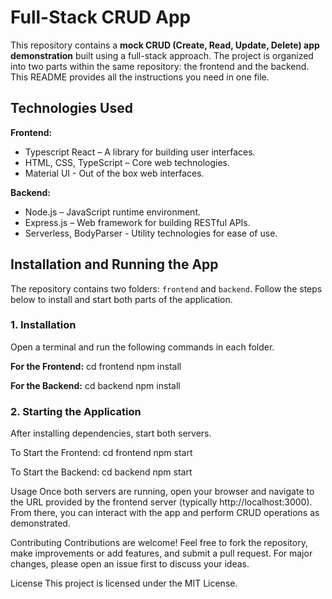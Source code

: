 # Full-Stack CRUD App

This repository contains a **mock CRUD (Create, Read, Update, Delete) app demonstration** built using a full-stack approach. The project is organized into two parts within the same repository: the frontend and the backend. This README provides all the instructions you need in one file.

## Technologies Used

**Frontend:**
- Typescript React – A library for building user interfaces.
- HTML, CSS, TypeScript – Core web technologies.
- Material UI - Out of the box web interfaces.

**Backend:**
- Node.js – JavaScript runtime environment.
- Express.js – Web framework for building RESTful APIs.
- Serverless, BodyParser - Utility technologies for ease of use.

## Installation and Running the App

The repository contains two folders: `frontend` and `backend`. Follow the steps below to install and start both parts of the application.

### 1. Installation

Open a terminal and run the following commands in each folder.

**For the Frontend:**
cd frontend
npm install

**For the Backend:**
cd backend
npm install

### 2. Starting the Application
After installing dependencies, start both servers.

To Start the Frontend:
cd frontend
npm start

To Start the Backend:
cd backend
npm start

Usage
Once both servers are running, open your browser and navigate to the URL provided by the frontend server (typically http://localhost:3000). From there, you can interact with the app and perform CRUD operations as demonstrated.

Contributing
Contributions are welcome! Feel free to fork the repository, make improvements or add features, and submit a pull request. For major changes, please open an issue first to discuss your ideas.

License
This project is licensed under the MIT License.

